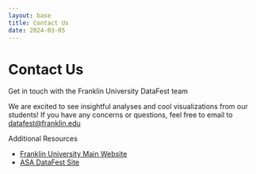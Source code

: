 ```yaml
---
layout: base
title: Contact Us
date: 2024-03-05
---
```


<div class="hero">
    <h1>Contact Us</h1>
    <p>Get in touch with the Franklin University DataFest team</p>
</div>

<div class="section">
    <div class="content">
        <p>We are excited to see insightful analyses and cool visualizations from our students! If you have any concerns or questions, feel free to email to <a href="mailto:datafest@franklin.edu">datafest@franklin.edu</a></p>
    </div>
</div>

Additional Resources
- [Franklin University Main Website](http://cs.franklin.edu/)
- [ASA DataFest Site](https://ww2.amstat.org/education/datafest) 